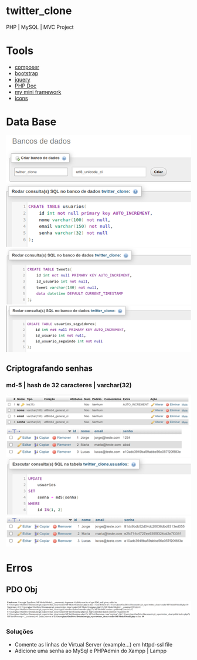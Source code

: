 # twitter_clone
PHP | MySQL | MVC Project

# Tools
- [composer](https://getcomposer.org/)
- [bootstrap](https://getbootstrap.com/)
- [jquery](https://jquery.com/)
- [PHP Doc](https://www.php.net/)
- [my mini framework](https://github.com/glaucoSapucaia/MVC_php)
- [icons](https://fontawesome.com/)

# Data Base
![alt text](img/image.png)  
![alt text](img/image-1.png)  
![alt text](img/image-7.png)  
![alt text](img/image-8.png)

## Criptografando senhas
### md-5 | hash de 32 caracteres | varchar(32)
![alt text](img/image-3.png)  
![alt text](img/image-4.png)  
![alt text](img/image-5.png)  
![alt text](img/image-6.png)

# Erros
## PDO Obj  
 ![alt text](img/image-2.png)  
### Soluções
  - Comente as linhas de Virtual Server (example...) em httpd-ssl file
  - Adicione uma senha ao MySql e PHPAdmin do Xampp | Lampp